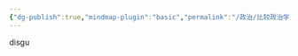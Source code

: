 ```yaml
---
{"dg-publish":true,"mindmap-plugin":"basic","permalink":"/政治/比较政治学/2.2重新找回国家/","dgPassFrontmatter":true}
---
```



disgu








































